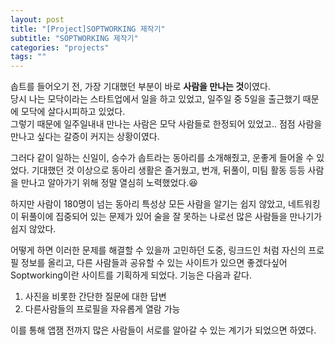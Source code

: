 ```yaml
---
layout: post
title: "[Project]SOPTWORKING 제작기"
subtitle: "SOPTWORKING 제작기"
categories: "projects"
tags: ""
---
```


솝트를 들어오기 전, 가장 기대했던 부분이 바로 **사람을 만나는 것**이였다.  
당시 나는 모닥이라는 스타트업에서 일을 하고 있었고, 일주일 중 5일을 출근했기 때문에 모닥에 살다시피하고 있었다.  
그렇기 때문에 일주일내내 만나는 사람은 모닥 사람들로 한정되어 있었고.. 점점 사람을 만나고 싶다는 갈증이 커지는 상황이였다.

그러다 같이 일하는 신일이, 승수가 솝트라는 동아리를 소개해줬고, 운좋게 들어올 수 있었다. 기대했던 것 이상으로 동아리 생활은 즐거웠고, 번개, 뒤풀이, 미팀 활동 등등 사람을 만나고 알아가기 위해 정말 열심히 노력했었다.😆

하지만 사람이 180명이 넘는 동아리 특성상 모든 사람을 알기는 쉽지 않았고, 네트워킹이 뒤풀이에 집중되어 있는 문제가 있어 술을 잘 못하는 나로선 많은 사람들을 만나기가 쉽지 않았다.

어떻게 하면 이러한 문제를 해결할 수 있을까 고민하던 도중, 링크드인 처럼 자신의 프로필 정보를 올리고, 다른 사람들과 공유할 수 있는 사이트가 있으면 좋겠다싶어 Soptworking이란 사이트를 기획하게 되었다. 기능은 다음과 같다.

1. 사진을 비롯한 간단한 질문에 대한 답변
2. 다른사람들의 프로필을 자유롭게 열람 가능

이를 통해 앱잼 전까지 많은 사람들이 서로를 알아갈 수 있는 계기가 되었으면 하였다.

<!-- 현준이가 디자인작업과 -->
